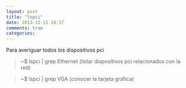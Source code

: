 ```yaml
---
layout: post
title: "lspci"
date: 2013-12-15 18:37
comments: true
categories: 
---
```

Para averiguar todos los dispositivos pci

>~$ lspci | grep Ethernet  (listar dispositivos pci relacionados con la red)

>~$ lspci | grep VGA   (conocer la tarjeta gráfica)


